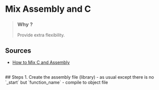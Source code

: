 # Mix Assembly and C

> ### Why ?
> Provide extra flexibility.

## Sources
- [How to Mix C and Assembly](https://www.devdungeon.com/content/how-mix-c-and-assembly)

<br/>
## Steps
1. Create the assembly file (library)
    - as usual except there is no `_start` but `function_name`
    - compile to object file